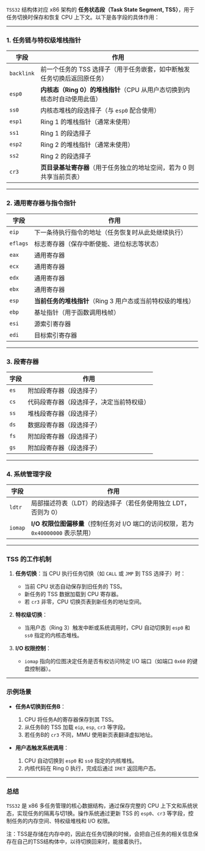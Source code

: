 `TSS32` 结构体对应 x86 架构的 **任务状态段（Task State Segment, TSS）**，用于任务切换时保存和恢复 CPU 上下文。以下是各字段的具体作用：

---

### **1. 任务链与特权级堆栈指针**
| 字段       | 作用                                                         |
| ---------- | ------------------------------------------------------------ |
| `backlink` | 前一个任务的 TSS 选择子（用于任务嵌套，如中断触发任务切换后返回原任务） |
| `esp0`     | **内核态（Ring 0）的堆栈指针**（CPU 从用户态切换到内核态时自动使用此值） |
| `ss0`      | 内核态堆栈的段选择子（与 `esp0` 配合使用）                   |
| `esp1`     | Ring 1 的堆栈指针（通常未使用）                              |
| `ss1`      | Ring 1 的段选择子                                            |
| `esp2`     | Ring 2 的堆栈指针（通常未使用）                              |
| `ss2`      | Ring 2 的段选择子                                            |
| `cr3`      | **页目录基址寄存器**（用于任务独立的地址空间，若为 0 则共享当前页表） |

---

### **2. 通用寄存器与指令指针**
| 字段     | 作用                                                      |
| -------- | --------------------------------------------------------- |
| `eip`    | 下一条待执行指令的地址（任务恢复时从此处继续执行）        |
| `eflags` | 标志寄存器（保存中断使能、进位标志等状态）                |
| `eax`    | 通用寄存器                                                |
| `ecx`    | 通用寄存器                                                |
| `edx`    | 通用寄存器                                                |
| `ebx`    | 通用寄存器                                                |
| `esp`    | **当前任务的堆栈指针**（Ring 3 用户态或当前特权级的堆栈） |
| `ebp`    | 基址指针（用于函数调用栈帧）                              |
| `esi`    | 源索引寄存器                                              |
| `edi`    | 目标索引寄存器                                            |

---

### **3. 段寄存器**
| 字段 | 作用                                     |
| ---- | ---------------------------------------- |
| `es` | 附加段寄存器（段选择子）                 |
| `cs` | 代码段寄存器（段选择子，决定当前特权级） |
| `ss` | 堆栈段寄存器（段选择子）                 |
| `ds` | 数据段寄存器（段选择子）                 |
| `fs` | 附加段寄存器（段选择子）                 |
| `gs` | 附加段寄存器（段选择子）                 |

---

### **4. 系统管理字段**
| 字段    | 作用                                                         |
| ------- | ------------------------------------------------------------ |
| `ldtr`  | 局部描述符表（LDT）的段选择子（若任务使用独立 LDT，否则为 0） |
| `iomap` | **I/O 权限位图偏移量**（控制任务对 I/O 端口的访问权限，若为 `0x40000000` 表示禁用） |

---

### **TSS 的工作机制**
1. **任务切换**：当 CPU 执行任务切换（如 `CALL` 或 `JMP` 到 TSS 选择子）时：
   - 当前 CPU 状态自动保存到旧任务的 TSS。
   - 新任务的 TSS 数据加载到 CPU 寄存器。
   - 若 `cr3` 非零，CPU 切换页表到新任务的地址空间。

2. **特权级切换**：
   - 当用户态（Ring 3）触发中断或系统调用时，CPU 自动切换到 `esp0` 和 `ss0` 指定的内核态堆栈。

3. **I/O 权限控制**：
   - `iomap` 指向的位图决定任务是否有权访问特定 I/O 端口（如端口 `0x60` 的键盘控制器）。

---

### **示例场景**
- **任务A切换到任务B**：
  1. CPU 将任务A的寄存器保存到其 TSS。
  2. 从任务B的 TSS 加载 `eip`, `esp`, `cr3` 等字段。
  3. 若任务B的 `cr3` 不同，MMU 使用新页表翻译虚拟地址。

- **用户态触发系统调用**：
  1. CPU 自动切换到 `esp0` 和 `ss0` 指定的内核堆栈。
  2. 内核代码在 Ring 0 执行，完成后通过 `IRET` 返回用户态。

---

### **总结**
`TSS32` 是 x86 多任务管理的核心数据结构，通过保存完整的 CPU 上下文和系统状态，实现任务的隔离与切1换。操作系统通过更新 TSS 的 `esp0`、`cr3` 等字段，控制任务的内存空间、特权级堆栈和 I/O 权限。

注：TSS是存储在内存中的，因此在任务切换的时候，会把自己任务的相关信息保存在自己的TSS结构体中，以待切换回来时，能接着执行。
